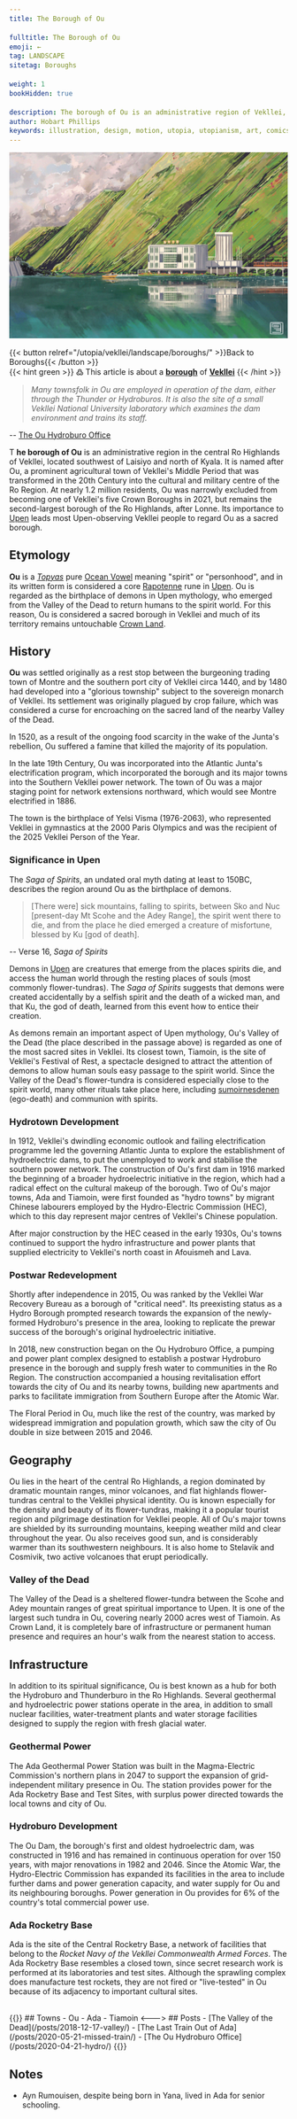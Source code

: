 ```yaml
---
title: The Borough of Ou

fulltitle: The Borough of Ou
emoji: ←
tag: LANDSCAPE
sitetag: Boroughs

weight: 1
bookHidden: true

description: The borough of Ou is an administrative region of Vekllei, a utopian country created by Hobart Phillips.
author: Hobart Phillips
keywords: illustration, design, motion, utopia, utopianism, art, comics, comic, hobart, phillips, vekllei, millmint
---
```

<style>
.tag {
  color: var(--color-green);
}
.emoji {
  color: var(--color-green);
}
body article a {
color: var(--color-green);
}
body article a a:visited {
color: var(--color-green);
}
.markdown a.book-btn {
  color: var(--color-green);
  border: 1px solid var(--color-green);
  float: right;
}
</style>

![img](/images/hydro.jpg)

{{< button relref="/utopia/vekllei/landscape/boroughs/" >}}Back to Boroughs{{< /button >}}
<br>
{{< hint green >}}
߷ This article is about a [**borough**](/utopia/vekllei/landscape/boroughs) of [**Vekllei**](/utopia/vekllei/)
{{< /hint >}}

>*Many townsfolk in Ou are employed in operation of the dam, either through the Thunder or Hydroburos. It is also the site of a small Vekllei National University laboratory which examines the dam environment and trains its staff.*

-- [The Ou Hydroburo Office](/posts/2020-04-21-hydro/)

<span class="fc">T</span>
**he borough of Ou** is an administrative region in the central Ro Highlands of Vekllei, located southwest of Laisiyo and north of Kyala. It is named after Ou, a prominent agricultural town of Vekllei's Middle Period that was transformed in the 20th Century into the cultural and military centre of the Ro Region. At nearly 1.2 million residents, Ou was narrowly excluded from becoming one of Vekllei's five Crown Boroughs in 2021, but remains the second-largest borough of the Ro Highlands, after Lonne. Its importance to [Upen](/utopia/vekllei/culture/religion/) leads most Upen-observing Vekllei people to regard Ou as a sacred borough.

## Etymology

**Ou** is a [*Topyas*](/utopia/vekllei/culture/language/#history) pure [Ocean Vowel](/utopia/vekllei/culture/language/#diphthongs) meaning "spirit" or "personhood", and in its written form is considered a core [Rapotenne](/utopia/vekllei/culture/language/#4-rapotenne) rune in [Upen](/utopia/vekllei/culture/religion/). Ou is regarded as the birthplace of demons in Upen mythology, who emerged from the Valley of the Dead to return humans to the spirit world. For this reason, Ou is considered a sacred borough in Vekllei and much of its territory remains untouchable [Crown Land](/utopia/vekllei/#administrative-divisions).

## History

**Ou** was settled originally as a rest stop between the burgeoning trading town of Montre and the southern port city of Vekllei circa 1440, and by 1480 had developed into a "glorious township" subject to the sovereign monarch of Vekllei. Its settlement was originally plagued by crop failure, which was considered a curse for encroaching on the sacred land of the nearby Valley of the Dead.

In 1520, as a result of the ongoing food scarcity in the wake of the Junta's rebellion, Ou suffered a famine that killed the majority of its population.

In the late 19th Century, Ou was incorporated into the Atlantic Junta's electrification program, which incorporated the borough and its major towns into the Southern Vekllei power network. The town of Ou was a major staging point for network extensions northward, which would see Montre electrified in 1886.

The town is the birthplace of Yelsi Visma (1976-2063), who represented Vekllei in gymnastics at the 2000 Paris Olympics and was the recipient of the 2025 Vekllei Person of the Year.

### Significance in Upen

The *Saga of Spirits*, an undated oral myth dating at least to 150BC, describes the region around Ou as the birthplace of demons.

> [There were] sick mountains, falling to spirits, between Sko and Nuc [present-day Mt Scohe and the Adey Range], the spirit went there to die, and from the place he died emerged a creature of misfortune, blessed by Ku [god of death].

-- Verse 16, *Saga of Spirits*

Demons in [Upen](/utopia/vekllei/culture/religion/) are creatures that emerge from the places spirits die, and access the human world through the resting places of souls (most commonly flower-tundras). The *Saga of Spirits* suggests that demons were created accidentally by a selfish spirit and the death of a wicked man, and that Ku, the god of death, learned from this event how to entice their creation.

As demons remain an important aspect of Upen mythology, Ou's Valley of the Dead (the place described in the passage above) is regarded as one of the most sacred sites in Vekllei. Its closest town, Tiamoin, is the site of Vekllei's Festival of Rest, a spectacle designed to attract the attention of demons to allow human souls easy passage to the spirit world. Since the Valley of the Dead's flower-tundra is considered especially close to the spirit world, many other rituals take place here, including [sumoirnesdenen](/posts/2020-04-01-ego/) (ego-death) and communion with spirits.

### Hydrotown Development

In 1912, Vekllei's dwindling economic outlook and failing electrification programme led the governing Atlantic Junta to explore the establishment of hydroelectric dams, to put the unemployed to work and stabilise the southern power network. The construction of Ou's first dam in 1916 marked the beginning of a broader hydroelectric initiative in the region, which had a radical effect on the cultural makeup of the borough. Two of Ou's major towns, Ada and Tiamoin, were first founded as "hydro towns" by migrant Chinese labourers employed by the Hydro-Electric Commission (HEC), which to this day represent major centres of Vekllei's Chinese population.

After major construction by the HEC ceased in the early 1930s, Ou's towns continued to support the hydro infrastructure and power plants that supplied electricity to Vekllei's north coast in Afouismeh and Lava.

### Postwar Redevelopment

Shortly after independence in 2015, Ou was ranked by the Vekllei War Recovery Bureau as a borough of "critical need". Its preexisting status as a Hydro Borough prompted research towards the expansion of the newly-formed Hydroburo's presence in the area, looking to replicate the prewar success of the borough's original hydroelectric initiative.

In 2018, new construction began on the Ou Hydroburo Office, a pumping and power plant complex designed to establish a postwar Hydroburo presence in the borough and supply fresh water to communities in the Ro Region. The construction accompanied a housing revitalisation effort towards the city of Ou and its nearby towns, building new apartments and parks to facilitate immigration from Southern Europe after the Atomic War.

The Floral Period in Ou, much like the rest of the country, was marked by widespread immigration and population growth, which saw the city of Ou double in size between 2015 and 2046.

## Geography

Ou lies in the heart of the central Ro Highlands, a region dominated by dramatic mountain ranges, minor volcanoes, and flat highlands flower-tundras central to the Vekllei physical identity. Ou is known especially for the density and beauty of its flower-tundras, making it a popular tourist region and pilgrimage destination for Vekllei people. All of Ou's major towns are shielded by its surrounding mountains, keeping weather mild and clear throughout the year. Ou also receives good sun, and is considerably warmer than its southwestern neighbours. It is also home to Stelavik and Cosmivik, two active volcanoes that erupt periodically.

### Valley of the Dead

The Valley of the Dead is a sheltered flower-tundra between the Scohe and Adey mountain ranges of great spiritual importance to Upen. It is one of the largest such tundra in Ou, covering nearly 2000 acres west of Tiamoin. As Crown Land, it is completely bare of infrastructure or permanent human presence and requires an hour's walk from the nearest station to access.

## Infrastructure

In addition to its spiritual significance, Ou is best known as a hub for both the Hydroburo and Thunderburo in the Ro Highlands. Several geothermal and hydroelectric power stations operate in the area, in addition to small nuclear facilities, water-treatment plants and water storage facilities designed to supply the region with fresh glacial water.

### Geothermal Power

The Ada Geothermal Power Station was built in the Magma-Electric Commission's northern plans in 2047 to support the expansion of grid-independent military presence in Ou. The station provides power for the Ada Rocketry Base and Test Sites, with surplus power directed towards the local towns and city of Ou.

### Hydroburo Development

The Ou Dam, the borough's first and oldest hydroelectric dam, was constructed in 1916 and has remained in continuous operation for over 150 years, with major renovations in 1982 and 2046. Since the Atomic War, the Hydro-Electric Commission has expanded its facilities in the area to include further dams and power generation capacity, and water supply for Ou and its neighbouring boroughs. Power generation in Ou provides for 6% of the country's total commercial power use.

### Ada Rocketry Base

Ada is the site of the Central Rocketry Base, a network of facilities that belong to the *Rocket Navy of the Vekllei Commonwealth Armed Forces*. The Ada Rocketry Base resembles a closed town, since secret research work is performed at its laboratories and test sites. Although the sprawling complex does manufacture test rockets, they are not fired or "live-tested" in Ou because of its adjacency to important cultural sites.

<br>
{{<columns>}}
## Towns
- Ou
- Ada
- Tiamoin
<--->
## Posts
- [The Valley of the Dead](/posts/2018-12-17-valley/)
- [The Last Train Out of Ada](/posts/2020-05-21-missed-train/)
- [The Ou Hydroburo Office](/posts/2020-04-21-hydro/)
{{</columns>}}

## Notes
- Ayn Rumouisen, despite being born in Yana, lived in Ada for senior schooling.
